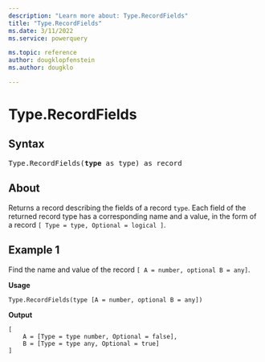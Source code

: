 ```yaml
---
description: "Learn more about: Type.RecordFields"
title: "Type.RecordFields"
ms.date: 3/11/2022
ms.service: powerquery

ms.topic: reference
author: dougklopfenstein
ms.author: dougklo

---
```

# Type.RecordFields

## Syntax

<pre>
Type.RecordFields(<b>type</b> as type) as record
</pre>

## About

Returns a record describing the fields of a record `type`. Each field of the returned record type has a corresponding name and a value, in the form of a record `[ Type = type, Optional = logical ]`.
  
## Example 1

Find the name and value of the record `[ A = number, optional B = any]`.

**Usage**

```powerquery-m
Type.RecordFields(type [A = number, optional B = any])
```

**Output**

```powerquery-m
[
    A = [Type = type number, Optional = false],
    B = [Type = type any, Optional = true]
]
```
